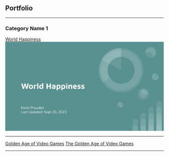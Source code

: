 ## Portfolio

---

### Category Name 1 

[World Happiness](/world_happiness_slides.md)
<img src="World Happiness.jpg?raw=true"/>

---

[Golden Age of Video Games](https://github.com/kproudler/Data-Analysis/blob/main/notebook.ipynb)
<a href="https://github.com/kproudler/Data-Analysis/blob/main/notebook.ipynb">The Golden Age of Video Games</a> 

---


